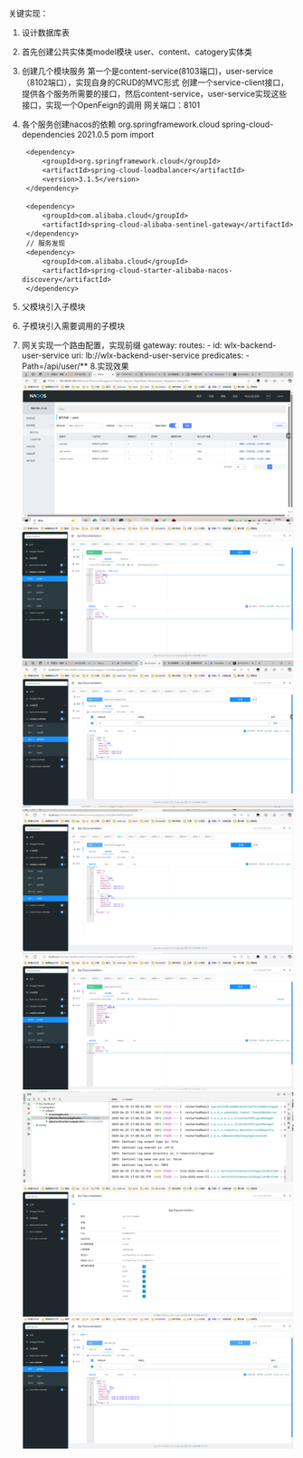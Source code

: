 关键实现：
1. 设计数据库表
2. 首先创建公共实体类model模块
   user、content、catogery实体类
3. 创建几个模块服务
   第一个是content-service(8103端口)，user-service（8102端口），实现自身的CRUD的MVC形式
   创建一个service-client接口，提供各个服务所需要的接口，然后content-service，user-service实现这些接口，实现一个OpenFeign的调用
   网关端口：8101
5. 各个服务创建nacos的依赖
           <dependency>
            <groupId>org.springframework.cloud</groupId>
            <artifactId>spring-cloud-dependencies</artifactId>
            <version>2021.0.5</version>
            <type>pom</type>
            <scope>import</scope>
        </dependency>

        <dependency>
            <groupId>org.springframework.cloud</groupId>
            <artifactId>spring-cloud-loadbalancer</artifactId>
            <version>3.1.5</version>
        </dependency>
        
        <dependency>
            <groupId>com.alibaba.cloud</groupId>
            <artifactId>spring-cloud-alibaba-sentinel-gateway</artifactId>
        </dependency>
        // 服务发现
        <dependency>
            <groupId>com.alibaba.cloud</groupId>
            <artifactId>spring-cloud-starter-alibaba-nacos-discovery</artifactId>
        </dependency>
6. 父模块引入子模块
7. 子模块引入需要调用的子模块
8. 网关实现一个路由配置，实现前缀
    gateway:
      routes:
        - id: wlx-backend-user-service
          uri: lb://wlx-backend-user-service
          predicates:
            - Path=/api/user/**
8.实现效果
![image04](https://github.com/Andrew39liaoke/Test/blob/main/image-20250625160708802.png?raw=true)
![image04](https://github.com/Andrew39liaoke/Test/blob/main/image-20250625162158359.png?raw=true)
![image04](https://github.com/Andrew39liaoke/Test/blob/main/image-20250625162238513.png?raw=true)
![image04](https://github.com/Andrew39liaoke/Test/blob/main/image-20250625162253207.png?raw=true)
![image04](https://github.com/Andrew39liaoke/Test/blob/main/image-20250625162304049.png?raw=true)
![image04](https://github.com/Andrew39liaoke/Test/blob/main/image-20250625170800463.png?raw=true)
![image04](https://github.com/Andrew39liaoke/Test/blob/main/image-20250625172557174.png?raw=true)
![image04](https://github.com/Andrew39liaoke/Test/blob/main/image-20250625172616639.png?raw=true)

